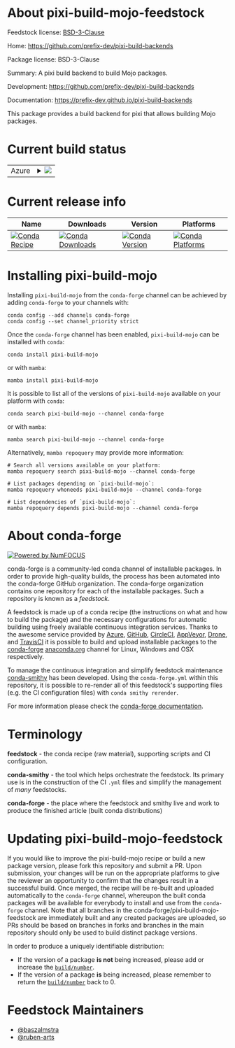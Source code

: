 About pixi-build-mojo-feedstock
===============================

Feedstock license: [BSD-3-Clause](https://github.com/conda-forge/pixi-build-mojo-feedstock/blob/main/LICENSE.txt)

Home: https://github.com/prefix-dev/pixi-build-backends

Package license: BSD-3-Clause

Summary: A pixi build backend to build Mojo packages.

Development: https://github.com/prefix-dev/pixi-build-backends

Documentation: https://prefix-dev.github.io/pixi-build-backends

This package provides a build backend for pixi that allows building Mojo packages.

Current build status
====================


<table>
    
  <tr>
    <td>Azure</td>
    <td>
      <details>
        <summary>
          <a href="https://dev.azure.com/conda-forge/feedstock-builds/_build/latest?definitionId=26314&branchName=main">
            <img src="https://dev.azure.com/conda-forge/feedstock-builds/_apis/build/status/pixi-build-mojo-feedstock?branchName=main">
          </a>
        </summary>
        <table>
          <thead><tr><th>Variant</th><th>Status</th></tr></thead>
          <tbody><tr>
              <td>linux_64</td>
              <td>
                <a href="https://dev.azure.com/conda-forge/feedstock-builds/_build/latest?definitionId=26314&branchName=main">
                  <img src="https://dev.azure.com/conda-forge/feedstock-builds/_apis/build/status/pixi-build-mojo-feedstock?branchName=main&jobName=linux&configuration=linux%20linux_64_" alt="variant">
                </a>
              </td>
            </tr><tr>
              <td>osx_64</td>
              <td>
                <a href="https://dev.azure.com/conda-forge/feedstock-builds/_build/latest?definitionId=26314&branchName=main">
                  <img src="https://dev.azure.com/conda-forge/feedstock-builds/_apis/build/status/pixi-build-mojo-feedstock?branchName=main&jobName=osx&configuration=osx%20osx_64_" alt="variant">
                </a>
              </td>
            </tr><tr>
              <td>win_64</td>
              <td>
                <a href="https://dev.azure.com/conda-forge/feedstock-builds/_build/latest?definitionId=26314&branchName=main">
                  <img src="https://dev.azure.com/conda-forge/feedstock-builds/_apis/build/status/pixi-build-mojo-feedstock?branchName=main&jobName=win&configuration=win%20win_64_" alt="variant">
                </a>
              </td>
            </tr>
          </tbody>
        </table>
      </details>
    </td>
  </tr>
</table>

Current release info
====================

| Name | Downloads | Version | Platforms |
| --- | --- | --- | --- |
| [![Conda Recipe](https://img.shields.io/badge/recipe-pixi--build--mojo-green.svg)](https://anaconda.org/conda-forge/pixi-build-mojo) | [![Conda Downloads](https://img.shields.io/conda/dn/conda-forge/pixi-build-mojo.svg)](https://anaconda.org/conda-forge/pixi-build-mojo) | [![Conda Version](https://img.shields.io/conda/vn/conda-forge/pixi-build-mojo.svg)](https://anaconda.org/conda-forge/pixi-build-mojo) | [![Conda Platforms](https://img.shields.io/conda/pn/conda-forge/pixi-build-mojo.svg)](https://anaconda.org/conda-forge/pixi-build-mojo) |

Installing pixi-build-mojo
==========================

Installing `pixi-build-mojo` from the `conda-forge` channel can be achieved by adding `conda-forge` to your channels with:

```
conda config --add channels conda-forge
conda config --set channel_priority strict
```

Once the `conda-forge` channel has been enabled, `pixi-build-mojo` can be installed with `conda`:

```
conda install pixi-build-mojo
```

or with `mamba`:

```
mamba install pixi-build-mojo
```

It is possible to list all of the versions of `pixi-build-mojo` available on your platform with `conda`:

```
conda search pixi-build-mojo --channel conda-forge
```

or with `mamba`:

```
mamba search pixi-build-mojo --channel conda-forge
```

Alternatively, `mamba repoquery` may provide more information:

```
# Search all versions available on your platform:
mamba repoquery search pixi-build-mojo --channel conda-forge

# List packages depending on `pixi-build-mojo`:
mamba repoquery whoneeds pixi-build-mojo --channel conda-forge

# List dependencies of `pixi-build-mojo`:
mamba repoquery depends pixi-build-mojo --channel conda-forge
```


About conda-forge
=================

[![Powered by
NumFOCUS](https://img.shields.io/badge/powered%20by-NumFOCUS-orange.svg?style=flat&colorA=E1523D&colorB=007D8A)](https://numfocus.org)

conda-forge is a community-led conda channel of installable packages.
In order to provide high-quality builds, the process has been automated into the
conda-forge GitHub organization. The conda-forge organization contains one repository
for each of the installable packages. Such a repository is known as a *feedstock*.

A feedstock is made up of a conda recipe (the instructions on what and how to build
the package) and the necessary configurations for automatic building using freely
available continuous integration services. Thanks to the awesome service provided by
[Azure](https://azure.microsoft.com/en-us/services/devops/), [GitHub](https://github.com/),
[CircleCI](https://circleci.com/), [AppVeyor](https://www.appveyor.com/),
[Drone](https://cloud.drone.io/welcome), and [TravisCI](https://travis-ci.com/)
it is possible to build and upload installable packages to the
[conda-forge](https://anaconda.org/conda-forge) [anaconda.org](https://anaconda.org/)
channel for Linux, Windows and OSX respectively.

To manage the continuous integration and simplify feedstock maintenance
[conda-smithy](https://github.com/conda-forge/conda-smithy) has been developed.
Using the ``conda-forge.yml`` within this repository, it is possible to re-render all of
this feedstock's supporting files (e.g. the CI configuration files) with ``conda smithy rerender``.

For more information please check the [conda-forge documentation](https://conda-forge.org/docs/).

Terminology
===========

**feedstock** - the conda recipe (raw material), supporting scripts and CI configuration.

**conda-smithy** - the tool which helps orchestrate the feedstock.
                   Its primary use is in the construction of the CI ``.yml`` files
                   and simplify the management of *many* feedstocks.

**conda-forge** - the place where the feedstock and smithy live and work to
                  produce the finished article (built conda distributions)


Updating pixi-build-mojo-feedstock
==================================

If you would like to improve the pixi-build-mojo recipe or build a new
package version, please fork this repository and submit a PR. Upon submission,
your changes will be run on the appropriate platforms to give the reviewer an
opportunity to confirm that the changes result in a successful build. Once
merged, the recipe will be re-built and uploaded automatically to the
`conda-forge` channel, whereupon the built conda packages will be available for
everybody to install and use from the `conda-forge` channel.
Note that all branches in the conda-forge/pixi-build-mojo-feedstock are
immediately built and any created packages are uploaded, so PRs should be based
on branches in forks and branches in the main repository should only be used to
build distinct package versions.

In order to produce a uniquely identifiable distribution:
 * If the version of a package **is not** being increased, please add or increase
   the [``build/number``](https://docs.conda.io/projects/conda-build/en/latest/resources/define-metadata.html#build-number-and-string).
 * If the version of a package **is** being increased, please remember to return
   the [``build/number``](https://docs.conda.io/projects/conda-build/en/latest/resources/define-metadata.html#build-number-and-string)
   back to 0.

Feedstock Maintainers
=====================

* [@baszalmstra](https://github.com/baszalmstra/)
* [@ruben-arts](https://github.com/ruben-arts/)


<!-- dummy commit to enable rerendering -->

